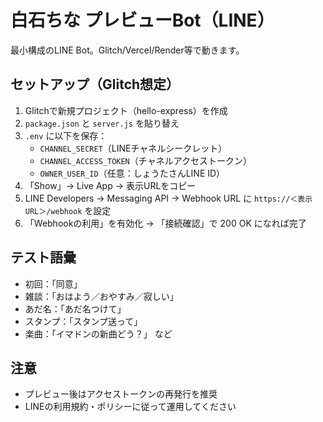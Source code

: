 # 白石ちな プレビューBot（LINE）

最小構成のLINE Bot。Glitch/Vercel/Render等で動きます。

## セットアップ（Glitch想定）
1. Glitchで新規プロジェクト（hello-express）を作成
2. `package.json` と `server.js` を貼り替え
3. `.env` に以下を保存：
   - `CHANNEL_SECRET`（LINEチャネルシークレット）
   - `CHANNEL_ACCESS_TOKEN`（チャネルアクセストークン）
   - `OWNER_USER_ID`（任意：しょうたさんLINE ID）
4. 「Show」→ Live App → 表示URLをコピー
5. LINE Developers → Messaging API → Webhook URL に `https://＜表示URL＞/webhook` を設定
6. 「Webhookの利用」を有効化 → 「接続確認」で 200 OK になれば完了

## テスト語彙
- 初回：「同意」
- 雑談：「おはよう／おやすみ／寂しい」
- あだ名：「あだ名つけて」
- スタンプ：「スタンプ送って」
- 楽曲：「イマドンの新曲どう？」 など

## 注意
- プレビュー後はアクセストークンの再発行を推奨
- LINEの利用規約・ポリシーに従って運用してください

